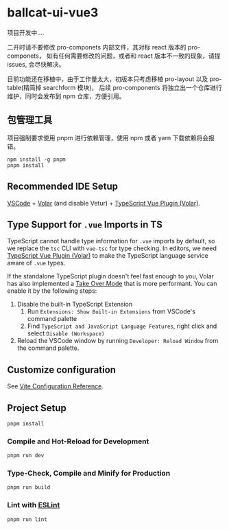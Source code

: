 # ballcat-ui-vue3

项目开发中....

二开时请不要修改 pro-componets 内部文件，其对标 react 版本的 pro-componets，
如有任何需要修改的问题，或者和 react 版本不一致的现象，请提 issues, 会尽快解决。

目前功能还在移植中，由于工作量太大，初版本只考虑移植 pro-layout 以及 pro-table(精简掉 searchform 模块)，
后续 pro-components 将独立出一个仓库进行维护，同时会发布到 npm 仓库，方便引用。

## 包管理工具

项目强制要求使用 pnpm 进行依赖管理，使用 npm 或者 yarn 下载依赖将会报错。

```shell
npm install -g pnpm
pnpm install
```

## Recommended IDE Setup

[VSCode](https://code.visualstudio.com/) + [Volar](https://marketplace.visualstudio.com/items?itemName=Vue.volar) (and disable Vetur) + [TypeScript Vue Plugin (Volar)](https://marketplace.visualstudio.com/items?itemName=Vue.vscode-typescript-vue-plugin).

## Type Support for `.vue` Imports in TS

TypeScript cannot handle type information for `.vue` imports by default, so we replace the `tsc` CLI with `vue-tsc` for type checking. In editors, we need [TypeScript Vue Plugin (Volar)](https://marketplace.visualstudio.com/items?itemName=Vue.vscode-typescript-vue-plugin) to make the TypeScript language service aware of `.vue` types.

If the standalone TypeScript plugin doesn't feel fast enough to you, Volar has also implemented a [Take Over Mode](https://github.com/vuejs/language-tools/discussions/471#discussioncomment-1361669) that is more performant. You can enable it by the following steps:

1. Disable the built-in TypeScript Extension
   1. Run `Extensions: Show Built-in Extensions` from VSCode's command palette
   2. Find `TypeScript and JavaScript Language Features`, right click and select `Disable (Workspace)`
2. Reload the VSCode window by running `Developer: Reload Window` from the command palette.

## Customize configuration

See [Vite Configuration Reference](https://vitejs.dev/config/).

## Project Setup

```sh
pnpm install
```

### Compile and Hot-Reload for Development

```sh
pnpm run dev
```

### Type-Check, Compile and Minify for Production

```sh
pnpm run build
```

### Lint with [ESLint](https://eslint.org/)

```sh
pnpm run lint
```
